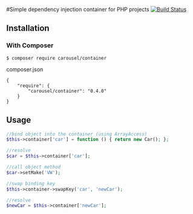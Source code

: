 #Simple dependency injection container for PHP projects
[![Build Status](https://travis-ci.org/carousel/container.svg)](https://travis-ci.org/carousel/container)


## Installation

### With Composer

```
$ composer require carousel/container
```

composer.json
```
{
    "require": {
        "carousel/container": "0.4.0"
    }
}
```

## Usage

```php
//bind object into the container (using ArrayAccess)
$this->container['car'] = function () { return new Car(); };

//resolve
$car = $this->container['car'];

//call object method
$car->setMake('VW');

//swap binding key
$this->container->swapKey('car', 'newCar');

//resolve
$newCar = $this->container['newCar'];

```
